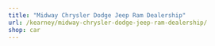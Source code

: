```yaml
---
title: "Midway Chrysler Dodge Jeep Ram Dealership"
url: /kearney/midway-chrysler-dodge-jeep-ram-dealership/
shop: car
---
```

